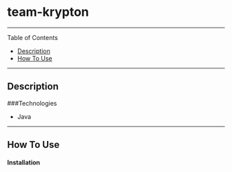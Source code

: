 # team-krypton
---

Table of Contents

- [Description](#description)
- [How To Use](#how-to-use)

---
## Description

###Technologies
- Java

---
## How To Use

#### Installation











